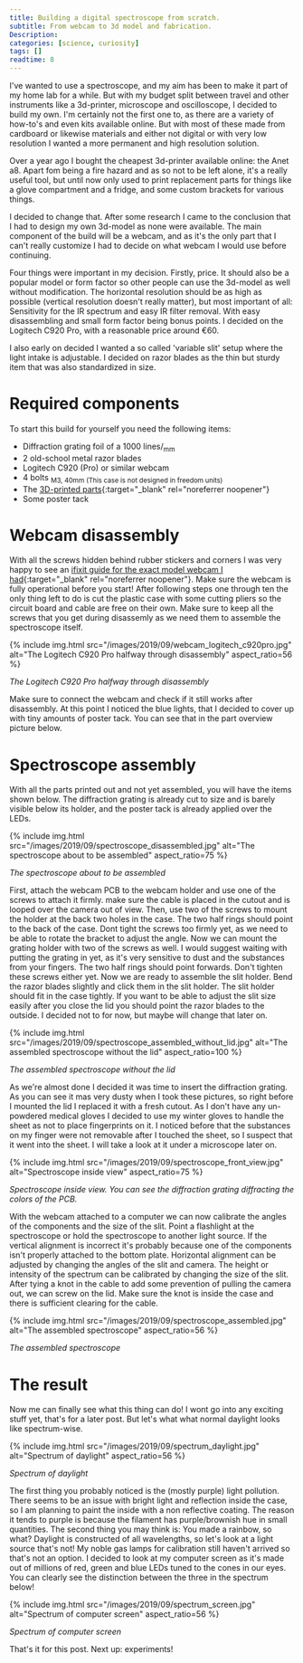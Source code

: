 ```yaml
---
title: Building a digital spectroscope from scratch.
subtitle: From webcam to 3d model and fabrication.
Description:
categories: [science, curiosity]
tags: []
readtime: 8
---
```


I've wanted to use a spectroscope, and my aim has been to make it part of my home lab for a while. But with my budget split between travel and other instruments like a 3d-printer, microscope and oscilloscope, I decided to build my own. I'm certainly not the first one to, as there are a variety of how-to's and even kits available online. But with most of these made from cardboard or likewise materials and either not digital or with very low resolution I wanted a more permanent and high resolution solution.

Over a year ago I bought the cheapest 3d-printer available online: the Anet a8. Apart fom being a fire hazard and as so not to be left alone, it's a really useful tool, but until now only used to print replacement parts for things like a glove compartment and a fridge, and some custom brackets for various things.

I decided to change that. After some research I came to the conclusion that I had to design my own 3d-model as none were available. The main component of the build will be a webcam, and as it's the only part that I can't really customize I had to decide on what webcam I would use before continuing.

Four things were important in my decision. Firstly, price. It should also be a popular model or form factor so other people can use the 3d-model as well without modification. The horizontal resolution should be as high as possible (vertical resolution doesn't really matter), but most important of all: Sensitivity for the IR spectrum and easy IR filter removal. With easy disassembling and small form factor being bonus points. I decided on the Logitech C920 Pro, with a reasonable price around €60.

I also early on decided I wanted a so called 'variable slit' setup where the light intake is adjustable. I decided on razor blades as the thin but sturdy item that was also standardized in size.

# Required components

To start this build for yourself you need the following items:
- Diffraction grating foil of a 1000 lines/<sub>mm</sub>
- 2 old-school metal razor blades
- Logitech C920 (Pro) or similar webcam
- 4 bolts <sub>M3, 40mm (This case is not designed in freedom units)</sub>
- The [3D-printed parts](https://www.thingiverse.com/thing:3872984){:target="_blank" rel="noreferrer noopener"}
- Some poster tack

# Webcam disassembly

With all the screws hidden behind rubber stickers and corners I was very happy to see an [ifixit guide for the exact model webcam I had](https://www.ifixit.com/Guide/Logitech+C920+Webcam+Disassembly/115077){:target="_blank" rel="noreferrer noopener"}. Make sure the webcam is fully operational before you start! After following steps one through ten the only thing left to do is cut the plastic case with some cutting pliers so the circuit board and cable are free on their own. Make sure to keep all the screws that you get during disassemly as we need them to assemble the spectroscope itself.

{% include img.html src="/images/2019/09/webcam_logitech_c920pro.jpg" alt="The Logitech C920 Pro halfway through disassembly" aspect_ratio=56 %}

_The Logitech C920 Pro halfway through disassembly_

Make sure to connect the webcam and check if it still works after disassembly. At this point I noticed the blue lights, that I decided to cover up with tiny amounts of poster tack. You can see that in the part overview picture below.

# Spectroscope assembly

With all the parts printed out and not yet assembled, you will have the items shown below. The diffraction grating is already cut to size and is barely visible below its holder, and the poster tack is already applied over the LEDs.

{% include img.html src="/images/2019/09/spectroscope_disassembled.jpg" alt="The spectroscope about to be assembled" aspect_ratio=75 %}

_The spectroscope about to be assembled_

First, attach the webcam PCB to the webcam holder and use one of the screws to attach it firmly. make sure the cable is placed in the cutout and is looped over the camera out of view. Then, use two of the screws to mount the holder at the back two holes in the case. The two half rings should point to the back of the case. Dont tight the screws too firmly yet, as we need to be able to rotate the bracket to adjust the angle. Now we can mount the grating holder with two of the screws as well. I would suggest waiting with putting the grating in yet, as it's very sensitive to dust and the substances from your fingers. The two half rings should point forwards. Don't tighten these screws either yet. Now we are ready to assemble the slit holder. Bend the razor blades slightly and click them in the slit holder. The slit holder should fit in the case tightly. If you want to be able to adjust the slit size easily after you close the lid you should point the razor blades to the outside. I decided not to for now, but maybe will change that later on. 

{% include img.html src="/images/2019/09/spectroscope_assembled_without_lid.jpg" alt="The assembled spectroscope without the lid" aspect_ratio=100 %}

_The assembled spectroscope without the lid_

As we're almost done I decided it was time to insert the diffraction grating. As you can see it mas very dusty when I took these pictures, so right before I mounted the lid I replaced it with a fresh cutout. As I don't have any un-powdered medical gloves I decided to use my winter gloves to handle the sheet as not to place fingerprints on it. I noticed before that the substances on my finger were not removable after I touched the sheet, so I suspect that it went into the sheet. I will take a look at it under a microscope later on.

{% include img.html src="/images/2019/09/spectroscope_front_view.jpg" alt="Spectroscope inside view" aspect_ratio=75 %}

_Spectroscope inside view. You can see the diffraction grating diffracting the colors of the PCB._

With the webcam attached to a computer we can now calibrate the angles of the components and the size of the slit. Point a flashlight at the spectroscope or hold the spectroscope to another light source. If the vertical alignment is incorrect it's probably because one of the components isn't properly attached to the bottom plate. Horizontal alignment can be adjusted by changing the angles of the slit and camera. The height or intensity of the spectrum can be calibrated by changing the size of the slit. After tying a knot in the cable to add some prevention of pulling the camera out, we can screw on the lid. Make sure the knot is inside the case and there is sufficient clearing for the cable.

{% include img.html src="/images/2019/09/spectroscope_assembled.jpg" alt="The assembled spectroscope" aspect_ratio=56 %}

_The assembled spectroscope_

# The result

Now me can finally see what this thing can do! I wont go into any exciting stuff yet, that's for a later post. But let's what what normal daylight looks like spectrum-wise.

{% include img.html src="/images/2019/09/spectrum_daylight.jpg" alt="Spectrum of daylight" aspect_ratio=56 %}

_Spectrum of daylight_

The first thing you probably noticed is the (mostly purple) light pollution. There seems to be an issue with bright light and reflection inside the case, so I am planning to paint the inside with a non reflective coating. The reason it tends to purple is because the filament has purple/brownish hue in small quantities. The second thing you may think is: You made a rainbow, so what? Daylight is constructed of all wavelengths, so let's look at a light source that's not! My noble gas lamps for calibration still haven't arrived so that's not an option. I decided to look at my computer screen as it's made out of millions of red, green and blue LEDs tuned to the cones in our eyes. You can clearly see the distinction between the three in the spectrum below!

{% include img.html src="/images/2019/09/spectrum_screen.jpg" alt="Spectrum of computer screen" aspect_ratio=56 %}

_Spectrum of computer screen_

That's it for this post. Next up: experiments!